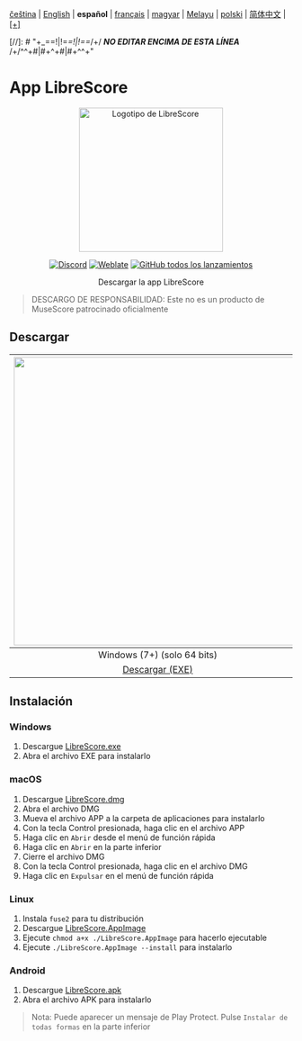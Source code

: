 <div dir="ltr" align="left">

‎[čeština](/docs/cs/PŘEČTĚTEMĚ.md) | ‎[English](/docs/en/README.md) | ‎**español** | ‎[français](/docs/fr/LISEZMOI.md) | ‎[magyar](/docs/hu/OLVASSAEL.md) | ‎[Melayu](/docs/ms/BACASAYA.md) | ‎[polski](/docs/pl/PRZECZYTAJMNIE.md) | ‎[简体中文](/docs/zh-Hans/自述文件.md) | ‎[[+]](https://librescore.ddns.net/projects/librescore/docs)

[//]: # "\+\_==!|!=_=!|!==_/+/ ***NO EDITAR ENCIMA DE ESTA LÍNEA*** /+/^^+#|#+^+#|#+^^\+\"

# App LibreScore

<div align="center">

<img src="https://github.com/LibreScore/dl-musescore/raw/master/images/logo.png" width="256" alt="Logotipo de LibreScore">

[![Discord](https://img.shields.io/discord/774491656643674122?color=5865F2&label=&labelColor=555555&logo=discord&logoColor=FFFFFF)](https://discord.gg/DKu7cUZ4XQ) [![Weblate](https://librescore.ddns.net/widgets/librescore/-/app-librescore/svg-badge.svg)](https://librescore.ddns.net/engage/librescore) [![GitHub todos los lanzamientos](https://img.shields.io/github/downloads/LibreScore/app-librescore/total.svg?label=Descargas)](https://github.com/LibreScore/app-librescore/releases/latest)

Descargar la app LibreScore

</div>

> DESCARGO DE RESPONSABILIDAD: Este no es un producto de MuseScore patrocinado oficialmente

## Descargar

| <img src="https://upload.wikimedia.org/wikipedia/commons/e/e2/Windows_logo_and_wordmark_-_2021.svg" width="512"> | <img src="https://upload.wikimedia.org/wikipedia/commons/2/21/MacOS_wordmark_%282017%29.svg" width="512"> |               <img src="https://upload.wikimedia.org/wikipedia/commons/3/35/Tux.svg" width="512">                |   <img src="https://upload.wikimedia.org/wikipedia/commons/3/31/Android_robot_head.svg" width="512">   |
| :--------------------------------------------------------------------------------------------------------------: | :-------------------------------------------------------------------------------------------------------: | :--------------------------------------------------------------------------------------------------------------: | :----------------------------------------------------------------------------------------------------: |
|                                            Windows (7+) (solo 64 bits)                                            |                                        macOS (10.11+) (Rosetta 2)                                         |                                               Linux (solo 64 bits)                                                |                                             Android (6.0+)                                             |
|      [Descargar (EXE)](https://github.com/LibreScore/app-librescore/releases/latest/download/LibreScore.exe)      |  [Descargar (DMG)](https://github.com/LibreScore/app-librescore/releases/latest/download/LibreScore.dmg)   | [Descargar (AppImage)](https://github.com/LibreScore/app-librescore/releases/latest/download/LibreScore.AppImage) | [Descargar (APK)](https://github.com/LibreScore/app-librescore/releases/latest/download/LibreScore.apk) |

## Instalación

### Windows

1. Descargue [LibreScore.exe](https://github.com/LibreScore/app-librescore/releases/latest/download/LibreScore.exe)
2. Abra el archivo EXE para instalarlo

### macOS

1. Descargue [LibreScore.dmg](https://github.com/LibreScore/app-librescore/releases/latest/download/LibreScore.dmg)
2. Abra el archivo DMG
3. Mueva el archivo APP a la carpeta de aplicaciones para instalarlo
4. Con la tecla Control presionada, haga clic en el archivo APP
5. Haga clic en `Abrir` desde el menú de función rápida
6. Haga clic en `Abrir` en la parte inferior
7. Cierre el archivo DMG
8. Con la tecla Control presionada, haga clic en el archivo DMG
9. Haga clic en `Expulsar` en el menú de función rápida

### Linux

1. Instala `fuse2` para tu distribución
2. Descargue [LibreScore.AppImage](https://github.com/LibreScore/app-librescore/releases/latest/download/LibreScore.AppImage)
3. Ejecute `chmod a+x ./LibreScore.AppImage` para hacerlo ejecutable
4. Ejecute `./LibreScore.AppImage --install` para instalarlo

### Android

1. Descargue [LibreScore.apk](https://github.com/LibreScore/app-librescore/releases/latest/download/LibreScore.apk)
2. Abra el archivo APK para instalarlo

> Nota: Puede aparecer un mensaje de Play Protect. Pulse `Instalar de todas formas` en la parte inferior

</div>
